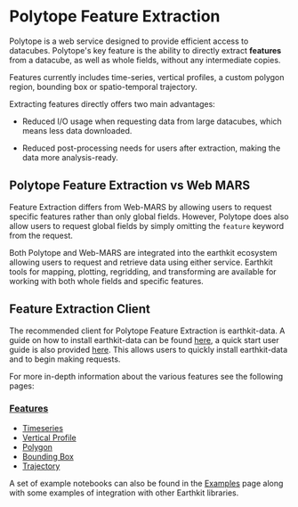 # Polytope Feature Extraction

Polytope is a web service designed to provide efficient access to datacubes. Polytope's key feature is the ability to directly extract **features** from a datacube, as well as whole fields, without any intermediate copies.

Features currently includes time-series, vertical profiles, a custom polygon region, bounding box or spatio-temporal trajectory.

Extracting features directly offers two main advantages:

- Reduced I/O usage when requesting data from large datacubes, which means less data downloaded.

- Reduced post-processing needs for users after extraction, making the data more analysis-ready.

## Polytope Feature Extraction vs Web MARS

Feature Extraction differs from Web-MARS by allowing users to request specific features rather than only global fields. However, Polytope does also allow users to request global fields by simply omitting the `feature` keyword from the request. 

Both Polytope and Web-MARS are integrated into the earthkit ecosystem allowing users to request and retrieve data using either service. Earthkit tools for mapping, plotting, regridding, and transforming are available for working with both whole fields and specific features.

## Feature Extraction Client

The recommended client for Polytope Feature Extraction is earthkit-data. A guide on how to install earthkit-data can be found <a href="../Installation">here</a>, a quick start user guide is also provided <a href="../Quick_Start">here</a>. This allows users to quickly install earthkit-data and to begin making requests.

For more in-depth information about the various features see the following pages:

### <a href="../Features/feature">Features</a>
  - <a href="../Features/timeseries">Timeseries</a>
  - <a href="../Features/vertical_profile">Vertical Profile</a>
  - <a href="../Features/polygon">Polygon</a>
  - <a href="../Features/boundingbox">Bounding Box</a>
  - <a href="../Features/trajectory">Trajectory</a>

<!-- A design document on the general principles of how requests can be generated can also be found <a href="../Design_Doc">here</a>. -->

A set of example notebooks can also be found in the <a href="../Examples/index">Examples</a> page along with some examples of integration with other Earthkit libraries.